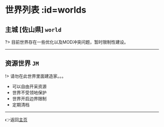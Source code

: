 # 世界列表 :id=worlds

## 主城 [佐山県] `world`

?> 目前世界存在一些优化以及MOD冲突问题，暂时限制性建设。 

----
## 资源世界 `JM`

!> 请勿在此世界里面建造家。。。

- 可以自由开采资源
- 世界不受领地保护
- 世界开启边界限制
- 定期清档

----

👉返回[主页](/README.md)